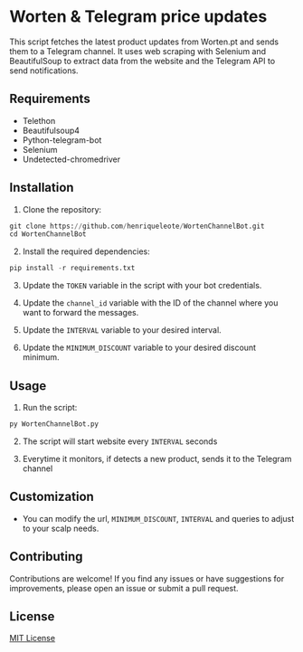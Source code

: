 # Worten & Telegram price updates

This script fetches the latest product updates from Worten.pt and sends them to a Telegram channel. It uses web scraping with Selenium and BeautifulSoup to extract data from the website and the Telegram API to send notifications.

## Requirements

- Telethon
- Beautifulsoup4
- Python-telegram-bot
- Selenium
- Undetected-chromedriver

## Installation

1. Clone the repository:

```python
git clone https://github.com/henriqueleote/WortenChannelBot.git
cd WortenChannelBot
```

2. Install the required dependencies:

```python
pip install -r requirements.txt

```

3. Update the `TOKEN` variable in the script with your bot credentials.

4. Update the `channel_id` variable with the ID of the channel where you want to forward the messages.

5. Update the `INTERVAL` variable to your desired interval.

6. Update the `MINIMUM_DISCOUNT` variable to your desired discount minimum.

## Usage

1. Run the script:

```python
py WortenChannelBot.py
```

2. The script will start website every `INTERVAL` seconds 

3. Everytime it monitors, if detects a new product, sends it to the Telegram channel

## Customization

- You can modify the url, `MINIMUM_DISCOUNT`, `INTERVAL` and queries to adjust to your scalp needs.

## Contributing

Contributions are welcome! If you find any issues or have suggestions for improvements, please open an issue or submit a pull request.

## License

[MIT License](LICENSE)
